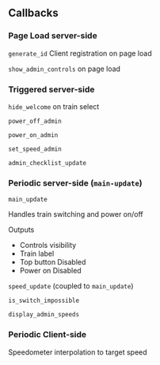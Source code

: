 


## Callbacks

### Page Load server-side

`generate_id` Client registration on page load

`show_admin_controls` on page load

### Triggered server-side

`hide_welcome` on train select

`power_off_admin`

`power_on_admin`

`set_speed_admin`

`admin_checklist_update`


### Periodic server-side (`main-update`)

`main_update`

Handles train switching and power on/off

Outputs
* Controls visibility
* Train label
* Top button Disabled
* Power on Disabled

`speed_update` (coupled to `main_update`)

`is_switch_impossible`

`display_admin_speeds`


### Periodic Client-side

Speedometer interpolation to target speed